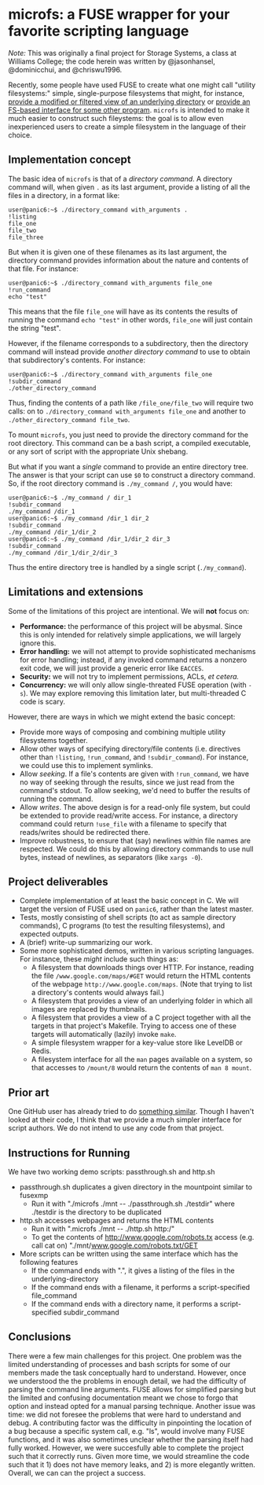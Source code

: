 # microfs: a FUSE wrapper for your favorite scripting language

*Note:* This was originally a final project for Storage Systems, a class at Williams College; the code
herein was written by @jasonhansel, @dominicchui, and @chriswu1996.

Recently, some people have used FUSE to create what one might call "utility filesystems:"
simple, single-purpose filesystems that might, for instance,
[provide a modified or filtered view of an underlying directory](http://users.softlab.ntua.gr/~thkala/projects/fuseflt/)
or [provide an FS-based interface for some other program](https://github.com/petere/postgresqlfs).
`microfs` is intended to make it much easier to construct such fileystems:
the goal is to allow even inexperienced users to create a simple filesystem
in the language of their choice.

## Implementation concept

The basic idea of `microfs` is that of a *directory command*.
A directory command will, when given `.` as its last argument, provide a listing of all the files
in a directory, in a format like:
```
user@panic6:~$ ./directory_command with_arguments .
!listing
file_one
file_two
file_three
```
But when it is given one of these filenames as its last argument, the directory command provides information
about the nature and contents of that file. For instance:
```
user@panic6:~$ ./directory_command with_arguments file_one
!run_command
echo "test"
```
This means that the file `file_one` will have as its contents the results of running the command `echo "test"`
in other words, `file_one` will just contain the string "test".

However, if the filename corresponds to a subdirectory, then the directory command will instead
provide *another directory command* to use to obtain that subdirectory's contents.
For instance:
```
user@panic6:~$ ./directory_command with_arguments file_one
!subdir_command
./other_directory_command
```
Thus, finding the contents of a path like `/file_one/file_two` will require two calls:
on to `./directory_command with_arguments file_one` and another to `./other_directory_command file_two`.

To mount `microfs`, you just need to provide the directory command for the root directory.
This command can be a bash script, a compiled executable, or any sort of script with
the appropriate Unix shebang.

But what if you want a *single* command to provide an entire directory tree.
The answer is that your script can use `$0` to construct a directory command.
So, if the root directory command is `./my_command /`, you would have:
```
user@panic6:~$ ./my_command / dir_1
!subdir_command
./my_command /dir_1
user@panic6:~$ ./my_command /dir_1 dir_2
!subdir_command
./my_command /dir_1/dir_2
user@panic6:~$ ./my_command /dir_1/dir_2 dir_3
!subdir_command
./my_command /dir_1/dir_2/dir_3
```
Thus the entire directory tree is handled by a single script (`./my_command`).

## Limitations and extensions

Some of the limitations of this project are intentional. We will **not** focus on:
* **Performance:** the performance of this project will be abysmal. Since this is only intended
  for relatively simple applications, we will largely ignore this.
* **Error handling:** we will not attempt to provide sophisticated mechanisms for error handling;
  instead, if any invoked command returns a nonzero exit code, we will just provide
  a generic error like `EACCES`.
* **Security:** we will not try to implement permissions, ACLs, *et cetera.*
* **Concurrency:** we will only allow single-threated FUSE operation (with `-s`).
  We may explore removing this limitation later, but multi-threaded C code is scary.

However, there are ways in which we might extend the basic concept:
* Provide more ways of composing and combining multiple utility filesystems together.
* Allow other ways of specifying directory/file contents (i.e. directives other than `!listing`,
   `!run_command`, and `!subdir_command`). For instance, we could use this to implement symlinks.
* Allow *seeking*. If a file's contents are given with `!run_command`, we have no way of seeking
  through the results, since we just read from the command's stdout.
  To allow seeking, we'd need to buffer the results of running the command.
* Allow *writes*. The above design is for a read-only file system, but could be extended
  to provide read/write access. For instance, a directory command could return `!use_file`
  with a filename to specify that reads/writes should be redirected there.
* Improve robustness, to ensure that (say) newlines within file names are respected. We could
  do this by allowing directory commands to use null bytes, instead of newlines, as separators
  (like `xargs -0`).

## Project deliverables
* Complete implementation of at least the basic concept in C.
  We will target the version of FUSE used on `panic6`, rather than the latest master.
* Tests, mostly consisting of shell scripts (to act as sample directory commands),
  C programs (to test the resulting filesystems), and expected outputs.
* A (brief) write-up summarizing our work.
* Some more sophisticated demos, written in various scripting languages.
  For instance, these *might* include such things as:
    * A filesystem that downloads things over HTTP. For instance, reading
      the file `/www.google.com/maps/#GET` would return the HTML contents
      of the webpage `http://www.google.com/maps`.
      (Note that trying to list a directory's contents would always fail.)
    * A filesystem that provides a view of an underlying folder in which
      all images are replaced by thumbnails.
    * A filesystem that provides a view of a C project together with all
      the targets in that project's Makefile. Trying to access one of these
      targets will automatically (lazily) invoke `make`.
    * A simple filesystem wrapper for a key-value store like LevelDB or Redis.
    * A filesystem interface for all the `man` pages available on a system,
      so that accesses to `/mount/8` would return the contents of `man 8 mount`.

## Prior art
One GitHub user has already tried to do [something similar](https://github.com/vi/execfuse).
Though I haven't looked at their code, I think that we provide a much simpler interface
for script authors. We do not intend to use any code from that project.

## Instructions for Running
We have two working demo scripts: passthrough.sh and http.sh
* passthrough.sh duplicates a given directory in the mountpoint similar to fusexmp
  * Run it with "./microfs ./mnt -- ./passthrough.sh ./testdir" where ./testdir is the directory to be duplicated
* http.sh accesses webpages and returns the HTML contents
  * Run it with ".microfs ./mnt -- ./http.sh http:/"
  * To get the contents of http://www.google.com/robots.tx
     access (e.g. call cat on) "./mnt/www.google.com/robots.txt/GET
* More scripts can be written using the same interface which has the following features
  * If the command ends with ".", it gives a listing of the files in the underlying-directory
  * If the command ends with a filename, it performs a script-specified file_command
  * If the command ends with a directory name, it performs a script-specified subdir_command

## Conclusions
There were a few main challenges for this project. One problem was the limited understanding of processes and bash scripts for some of our members made the task conceptually hard to understand. However, once we understood the the problems in enough detail, we had the difficulty of parsing the command line arguments. FUSE allows for simplified parsing but the limited and confusing documentation meant we chose to forgo that option and instead opted for a manual parsing technique. Another issue was time: we did not foresee the problems that were hard to understand and debug. A contributing factor was the difficulty in pinpointing the location of a bug because a specific system call, e.g. "ls", would involve many FUSE functions, and it was also sometimes unclear whether the parsing itself had fully worked. However, we were succesfully able to complete the project such that it correctly runs. Given more time, we would streamline the code such that it 1) does not have memory leaks, and 2) is more elegantly written. Overall, we can can the project a success.